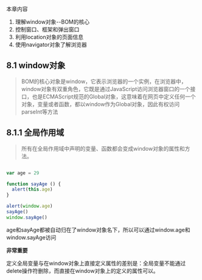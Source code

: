 本章内容
1. 理解window对象--BOM的核心
2. 控制窗口、框架和弹出窗口
3. 利用location对象的页面信息
4. 使用navigator对象了解浏览器

## 8.1 window对象

> BOM的核心对象是window，它表示浏览器的一个实例，在浏览器中，window对象有双重角色，它既是通过JavaScript访问浏览器窗口的一个接口，也是ECMAScript规范的Global对象，这意味着在网页中定义任何一个对象，变量或者函数，都以window作为Global对象，因此有权访问parseInt等方法

## 8.1.1 全局作用域

> 所有在全局作用域中声明的变量、函数都会变成window对象的属性和方法。

``` javascript

var age = 29

function sayAge () {
  alert(this.age)
}

alert(window.age)
sayAge()
window.sayAge()

```

age和sayAge都被自动归在了window对象名下，所以可以通过window.age和window.sayAge访问

**非常重要**

定义全局变量与在window对象上直接定义属性的差别是：全局变量不能通过delete操作符删除，而直接在window对象上的定义的属性可以。